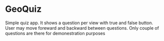# GeoQuiz

Simple quiz app. It shows a question per view with true and false button. User may move foreward and backward between questions. Only couple of questions are there for demonestration purposes